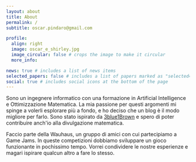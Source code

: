 ```yaml
---
layout: about
title: About
permalink: /
subtitle: oscar.pindaro@gmail.com

profile:
  align: right
  image: oscar_e_shirley.jpg
  image_circular: false # crops the image to make it circular
  more_info: 

news: true # includes a list of news items
selected_papers: false # includes a list of papers marked as "selected={true}"
social: true # includes social icons at the bottom of the page
---
```



Sono un ingegnere informatico con una formazione in Artificial Intelligence e Ottimizzazione Matematica. La mia passione per questi argomenti mi spinge a volerli esplorare più a fondo, e ho deciso che un blog è il modo migliore per farlo. Sono stato ispirato da [3blue1Brown](https://www.youtube.com/c/3blue1brown) e spero di poter contribuire anch'io alla divulgazione matematica.

Faccio parte della Wauhaus, un gruppo di amici con cui partecipiamo a Game Jams. In queste competizioni dobbiamo sviluppare un gioco funzionante in pochissimo tempo. Vorrei condividere le nostre esperienze e magari ispirare qualcun altro a fare lo stesso.